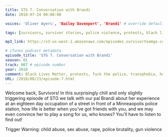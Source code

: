 ```yaml
---
title: STG 7. Conversation with Brandi
date: 2018-07-24 00:00:00

voices: 'Oliver Ayers', 'Bailey Davenport', 'Brandi' # override default (which is just Oliver and Bailey)

tags: [survivors, survivor stories, police violence, protests, black lives matter, police brutality, racial violence, racism, transphobia, homelessness, trans friends, interview]

mp3_link: https://s3-us-west-1.amazonaws.com/episodes.survivorteamgo.com/STG+7+Conversation+with+Brandi.mp3

# iTunes podcast metadata
episode_title: 'STG 7. Conversation with Brandi'
season: 01
track: 007 # episode number
year: 2018
comment: Black Lives Matter, protests, fuck the police, transphobia, homelessness, found family, and a live performance! # short summary
URL: /2018/08/23/episode-7.html
---
```


Welcome back, Survivors! In this surprisingly chill and only slightly triggering episode of STG we talk with our pal Brandi about her experience at an eighteen day occupation of a street in front of a Minneaopolis police station, how life is better when you’ve got friends with you, and we may even convince her to play a song for us, who knows? You’ll have to listen to find out! 

Trigger Warning: child abuse, sex abuse, rape, police brutality, gun violence
